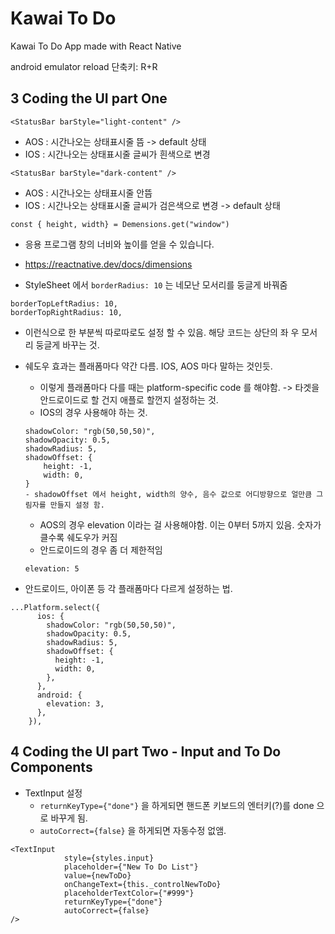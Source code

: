 # Kawai To Do

Kawai To Do App made with React Native

android emulator reload 단축키: R+R

## 3 Coding the UI part One

`<StatusBar barStyle="light-content" />`

- AOS : 시간나오는 상태표시줄 뜸 -> default 상태
- IOS : 시간나오는 상태표시줄 글씨가 흰색으로 변경

`<StatusBar barStyle="dark-content" />`

- AOS : 시간나오는 상태표시줄 안뜸
- IOS : 시간나오는 상태표시줄 글씨가 검은색으로 변경 -> default 상태

`const { height, width} = Demensions.get("window")`

- 응용 프로그램 창의 너비와 높이를 얻을 수 있습니다.
- https://reactnative.dev/docs/dimensions

- StyleSheet 에서 `borderRadius: 10` 는 네모난 모서리를 둥글게 바꿔줌

```
borderTopLeftRadius: 10,
borderTopRightRadius: 10,
```

- 이런식으로 한 부분씩 따로따로도 설정 할 수 있음. 해당 코드는 상단의 좌 우 모서리 둥글게 바꾸는 것.

- 쉐도우 효과는 플래폼마다 약간 다름. IOS, AOS 마다 말하는 것인듯.

  - 이렇게 플래폼마다 다를 때는 platform-specific code 를 해야함. -> 타겟을 안드로이드로 할 건지 애플로 할껀지 설정하는 것.
  - IOS의 경우 사용해야 하는 것.

  ```
  shadowColor: "rgb(50,50,50)",
  shadowOpacity: 0.5,
  shadowRadius: 5,
  shadowOffset: {
      height: -1,
      width: 0,
  }
  - shadowOffset 에서 height, width의 양수, 음수 값으로 어디방향으로 얼만큼 그림자를 만들지 설정 함.
  ```

  - AOS의 경우 elevation 이라는 걸 사용해야함. 이는 0부터 5까지 있음. 숫자가 클수록 쉐도우가 커짐
  - 안드로이드의 경우 좀 더 제한적임

  ```
  elevation: 5
  ```

- 안드로이드, 아이폰 등 각 플래폼마다 다르게 설정하는 법.

```
...Platform.select({
      ios: {
        shadowColor: "rgb(50,50,50)",
        shadowOpacity: 0.5,
        shadowRadius: 5,
        shadowOffset: {
          height: -1,
          width: 0,
        },
      },
      android: {
        elevation: 3,
      },
    }),
```

## 4 Coding the UI part Two - Input and To Do Components

- TextInput 설정
  - `returnKeyType={"done"}` 을 하게되면 핸드폰 키보드의 엔터키(?)를 done 으로 바꾸게 됨.
  - `autoCorrect={false}` 을 하게되면 자동수정 없앰.

```
<TextInput
            style={styles.input}
            placeholder={"New To Do List"}
            value={newToDo}
            onChangeText={this._controlNewToDo}
            placeholderTextColor={"#999"}
            returnKeyType={"done"}
            autoCorrect={false}
/>
```
